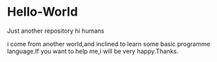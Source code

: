 # Hello-World
Just another repository
hi humans


i come from another world,and inclined to learn some basic programme language.If you want to help me,i will be very happy.Thanks.
